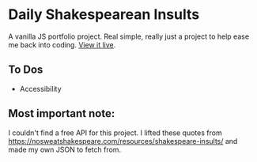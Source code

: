 # Daily Shakespearean Insults
A vanilla JS portfolio project. Real simple, really just a project to help ease me back into coding. [View it live](https://main--vigilant-adventure-1d5f97.netlify.app/daily-insult/).


## To Dos
- Accessibility

## Most important note: 
I couldn't find a free API for this project. I lifted these quotes from https://nosweatshakespeare.com/resources/shakespeare-insults/ and made my own JSON to fetch from. 
